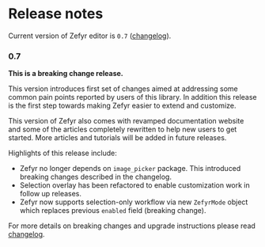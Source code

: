 # Release notes

Current version of Zefyr editor is `0.7` ([changelog](./../packages/zefyr/CHANGELOG.md)).

### 0.7

__This is a breaking change release.__

This version introduces first set of changes aimed at addressing some
common pain points reported by users of this library. In addition this release
is the first step towards making Zefyr easier to extend and customize.

This version of Zefyr also comes with revamped documentation website and
some of the articles completely rewritten to help new users to get started. More
articles and tutorials will be added in future releases.

Highlights of this release include:

* Zefyr no longer depends on `image_picker` package. This introduced breaking
  changes described in the changelog.
* Selection overlay has been refactored to enable customization work in
  follow up releases.
* Zefyr now supports selection-only workflow via new `ZefyrMode` object which
  replaces previous `enabled` field (breaking change).

For more details on breaking changes and upgrade instructions please read
[changelog](./../packages/zefyr/CHANGELOG.md).
